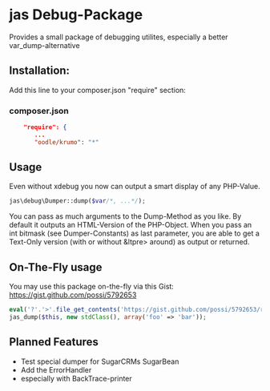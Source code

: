 jas Debug-Package
=========

Provides a small package of debugging utilites, especially a better var_dump-alternative

Installation:
-------------
Add this line to your composer.json "require" section:

### composer.json
```json
    "require": {
       ...
       "oodle/krumo": "*"
```

Usage
-----

Even without xdebug you now can output a smart display of any PHP-Value.
```php
jas\debug\Dumper::dump($var/*, ...*/);
```

You can pass as much arguments to the Dump-Method as you like. By default it outputs an HTML-Version of the PHP-Object.
When you pass an int bitmask (see Dumper-Constants) as last parameter, you are able to get a Text-Only version (with or
without &ltpre> around) as output or returned.


On-The-Fly usage
----------------
You may use this package on-the-fly via this Gist: https://gist.github.com/possi/5792653
```php
eval('?'.'>'.file_get_contents('https://gist.github.com/possi/5792653/raw'));
jas_dump($this, new stdClass(), array('foo' => 'bar'));
```

Planned Features
-----
* Test special dumper for SugarCRMs SugarBean
* Add the ErrorHandler
* especially with BackTrace-printer
